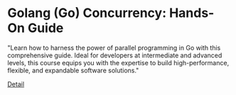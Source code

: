 # Golang (Go) Concurrency: Hands-On Guide

"Learn how to harness the power of parallel programming in Go with this comprehensive guide. Ideal for developers at intermediate and advanced levels, this course equips you with the expertise to build high-performance, flexible, and expandable software solutions." 

[Detail](https://eduitfree.com/course/golang-go-concurrency-hands-on-guide)